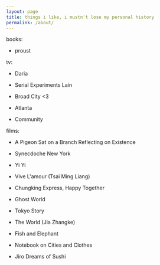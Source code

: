 ```yaml
---
layout: page
title: things i like, i mustn't lose my personal history
permalink: /about/
---
```


books:

- proust


tv:

- Daria

- Serial Experiments Lain

- Broad City <3

- Atlanta

- Community 


films:

- A Pigeon Sat on a Branch Reflecting on Existence

- Synecdoche New York

- Yi Yi

- Vive L'amour (Tsai Ming Liang)

- Chungking Express, Happy Together

- Ghost World 

- Tokyo Story

- The World (Jia Zhangke)

- Fish and Elephant

- Notebook on Cities and Clothes

- Jiro Dreams of Sushi
